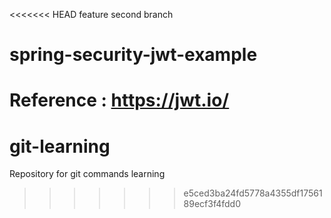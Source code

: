 <<<<<<< HEAD
feature second branch
# spring-security-jwt-example

Reference : https://jwt.io/
=======
# git-learning
Repository for git commands learning
>>>>>>> e5ced3ba24fd5778a4355df1756189ecf3f4fdd0
